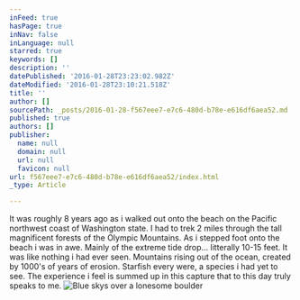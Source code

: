 ```yaml
---
inFeed: true
hasPage: true
inNav: false
inLanguage: null
starred: true
keywords: []
description: ''
datePublished: '2016-01-28T23:23:02.982Z'
dateModified: '2016-01-28T23:10:21.518Z'
title: ''
author: []
sourcePath: _posts/2016-01-28-f567eee7-e7c6-480d-b78e-e616df6aea52.md
published: true
authors: []
publisher:
  name: null
  domain: null
  url: null
  favicon: null
url: f567eee7-e7c6-480d-b78e-e616df6aea52/index.html
_type: Article

---
```

It was roughly 8 years ago as i walked out onto the beach on the Pacific northwest coast of Washington state.   I had to trek 2 miles through the tall magnificent forests of the Olympic Mountains.  As i stepped foot onto the beach i was in awe.  Mainly of the extreme tide drop...  litterally 10-15 feet.  It was like nothing i had ever seen.  Mountains rising out of the ocean, created by 1000's of years of erosion.  Starfish every were, a species i had yet to see.  The experience i feel is summed up in this capture that to this day truly speaks to me.
![Blue skys over a lonesome boulder](https://s3-us-west-2.amazonaws.com/the-grid-img/p/86f7a26f35ba2cc048c8e48695adffcf043f6746.jpg)